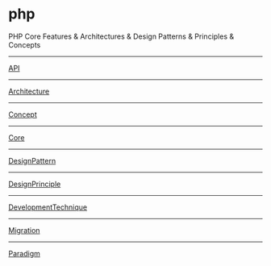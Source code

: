 # php
PHP Core Features &amp; Architectures &amp; Design Patterns &amp; Principles &amp; Concepts

---
[API][api]  

---
[Architecture][architecture]

---
[Concept][concept]

---
[Core][Core]

---
[DesignPattern][design-pattern]

---
[DesignPrinciple][design-principle]

---
[DevelopmentTechnique][development-technique]

---
[Migration][migration]

---
[Paradigm][paradigm]








[//]: # (Links)
[architecture]: https://github.com/habibun/php/tree/main/src/Architecture
[concept]: https://github.com/habibun/php/tree/main/src/Concept
[Core]: https://github.com/habibun/php/tree/main/src/Core
[design-pattern]: https://github.com/habibun/php/tree/main/src/DesignPattern
[design-principle]: https://github.com/habibun/php/tree/main/src/DesignPrinciple
[development-technique]: https://github.com/habibun/php/tree/main/src/DevelopmentTechnique
[migration]: https://github.com/habibun/php/tree/main/src/Migration
[paradigm]: https://github.com/habibun/php/tree/main/src/Paradigm
[api]: https://github.com/habibun/php/tree/main/src/Api  
